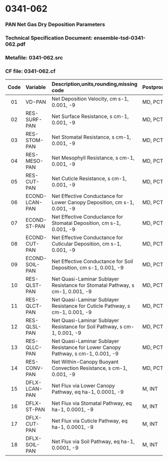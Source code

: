 # 0341-062
### PAN Net Gas Dry Deposition Parameters
### Technical Specification Document: ensemble-tsd-0341-062.pdf
### Metafile: 0341-062.src
### CF file: 0341-062.cf
|Code|Variable|Description,units,rounding,missing code|Postprocessing|
|:-:|:-|:-|:-|
|01|VD-PAN|Net Deposition Velocity, cm s-1, 0.001, -9|MD, PCT, 50|
|02|RES-SURF-PAN|Net Surface Resistance, s cm-1, 0.001, -9|MD, PCT, 50|
|03|RES-STOM-PAN|Net Stomatal Resistance, s cm-1, 0.001, -9|MD, PCT, 50|
|04|RES-MESO-PAN|Net Mesophyll Resistance, s cm-1, 0.001, -9|MD, PCT, 50|
|05|RES-CUT-PAN|Net Cuticle Resistance, s cm-1, 0.001, -9|MD, PCT, 50|
|06|ECOND-LCAN-PAN|Net Effective Conductance for Lower Canopy Deposition, cm s-1, 0.001, -9|MD, PCT, 50|
|07|ECOND-ST-PAN|Net Effective Conductance for Stomatal Deposition, cm s-1, 0.001, -9|MD, PCT, 50|
|08|ECOND-CUT-PAN|Net Effective Conductance for Cuticular Deposition, cm s-1, 0.001, -9|MD, PCT, 50|
|09|ECOND-SOIL-PAN|Net Effective Conductance for Soil Deposition, cm s-1, 0.001, -9|MD, PCT, 50|
|10|RES-QLST-PAN|Net Quasi-Laminar Sublayer Resistance for Stomatal Pathway, s cm-1, 0.001, -9|MD, PCT, 50|
|11|RES-QLCT-PAN|Net Quasi-Laminar Sublayer Resistance for Cuticle Pathway, s cm-1, 0.001, -9|MD, PCT, 50|
|12|RES-QLSL-PAN|Net Quasi-Laminar Sublayer Resistance for Soil  Pathway, s cm-1, 0.001, -9|MD, PCT, 50|
|13|RES-QLLC-PAN|Net Quasi-Laminar Sublayer Resistance for Lower Canopy Pathway, s cm-1, 0.001, -9|MD, PCT, 50|
|14|RES-CONV-PAN|Net Within-Canopy Buoyant Convection Resistance, s cm-1, 0.001, -9|MD, PCT, 50|
|15|DFLX-LCAN-PAN|Net Flux via Lower Canopy Pathway, eq ha-1, 0.0001, -9|M, INT|
|16|DFLX-ST-PAN|Net Flux via Stomatal Pathway, eq ha-1, 0.0001, -9|M, INT|
|17|DFLX-CUT-PAN|Net Flux via Cuticle Pathway, eq ha-1, 0.0001, -9|M, INT|
|18|DFLX-SOIL-PAN|Net Flux via Soil Pathway, eq ha-1, 0.0001, -9|M, INT|
